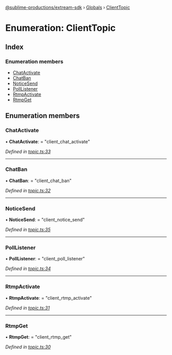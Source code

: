 [@sublime-productions/extream-sdk](../README.md) › [Globals](../globals.md) › [ClientTopic](clienttopic.md)

# Enumeration: ClientTopic

## Index

### Enumeration members

* [ChatActivate](clienttopic.md#chatactivate)
* [ChatBan](clienttopic.md#chatban)
* [NoticeSend](clienttopic.md#noticesend)
* [PollListener](clienttopic.md#polllistener)
* [RtmpActivate](clienttopic.md#rtmpactivate)
* [RtmpGet](clienttopic.md#rtmpget)

## Enumeration members

###  ChatActivate

• **ChatActivate**: = "client_chat_activate"

*Defined in [topic.ts:33](https://github.com/Extream-SaaS/ex-sdk/blob/bef9da7/src/topic.ts#L33)*

___

###  ChatBan

• **ChatBan**: = "client_chat_ban"

*Defined in [topic.ts:32](https://github.com/Extream-SaaS/ex-sdk/blob/bef9da7/src/topic.ts#L32)*

___

###  NoticeSend

• **NoticeSend**: = "client_notice_send"

*Defined in [topic.ts:35](https://github.com/Extream-SaaS/ex-sdk/blob/bef9da7/src/topic.ts#L35)*

___

###  PollListener

• **PollListener**: = "client_poll_listener"

*Defined in [topic.ts:34](https://github.com/Extream-SaaS/ex-sdk/blob/bef9da7/src/topic.ts#L34)*

___

###  RtmpActivate

• **RtmpActivate**: = "client_rtmp_activate"

*Defined in [topic.ts:31](https://github.com/Extream-SaaS/ex-sdk/blob/bef9da7/src/topic.ts#L31)*

___

###  RtmpGet

• **RtmpGet**: = "client_rtmp_get"

*Defined in [topic.ts:30](https://github.com/Extream-SaaS/ex-sdk/blob/bef9da7/src/topic.ts#L30)*
